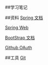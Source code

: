 ##学习笔记

##资料
[Spring 文档](https://spring.io/guides)

[Spring Web](https://spring.io/guides/gs/serving-web-content/)

[BootStrap 文档](https://v3.bootcss.com/components/#navbar)

[Github OAuth](https://developer.github.com/apps/building-oauth-apps/creating-an-oauth-app/)


##工具
[Git](https://git-scm.com/download)
